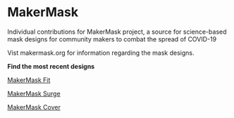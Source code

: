 # MakerMask
Individual contributions for MakerMask project, a source for science-based mask designs for community makers to combat the spread of COVID-19

Vist makermask.org for information regarding the mask designs.

  **Find the most recent designs**

[MakerMask Fit](https://github.com/Burhan-Q/MakerMask/blob/master/PDF_drawings/MakerMask_Fit/MakerMask-Fit_v1.2.PDF)
  
[MakerMask Surge](https://github.com/Burhan-Q/MakerMask/blob/master/PDF_drawings/MakerMask_Surge/pleated_mask-ver006.PDF)
  
[MakerMask Cover](https://github.com/Burhan-Q/MakerMask/blob/master/PDF_drawings/MakerMask_Cover/droplet_cover_ver002_no_MEAS.PDF)
